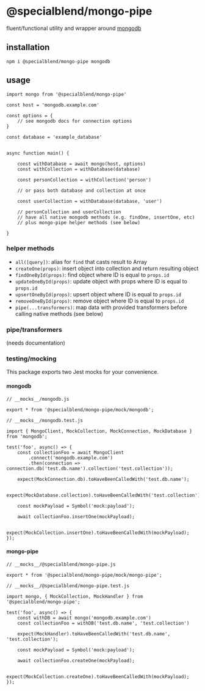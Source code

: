 # @specialblend/mongo-pipe

fluent/functional utility and wrapper around [mongodb](https://github.com/mongodb/node-mongodb-native)

## installation

`npm i @specialblend/mongo-pipe mongodb`

## usage

```ecmascript 6
import mongo from '@specialblend/mongo-pipe'

const host = 'mongodb.example.com'

const options = {
    // see mongodb docs for connection options
}

const database = 'example_database'


async function main() {

    const withDatabase = await mongo(host, options)
    const withCollection = withDatabase(database)

    const personCollection = withCollection('person')

    // or pass both database and collection at once
    
    const userCollection = withDatabase(database, 'user')

    // personCollection and userCollection 
    // have all native mongodb methods (e.g. findOne, insertOne, etc)
    // plus mongo-pipe helper methods (see below)

}
```

### helper methods

- `all([query])`: alias for `find` that casts result to Array
- `createOne(props)`: insert object into collection and return resulting object
- `findOneById(props)`: find object where ID is equal to `props.id`
- `updateOneById(props)`: update object with props where ID is equal to `props.id`
- `upsertOneById(props)`: upsert object where ID is equal to `props.id`
- `removeOneById(props)`: remove object where ID is equal to `props.id`
- `pipe(...transformers)`: map data with provided transformers before calling native methods (see below)

### pipe/transformers

(needs documentation)

### testing/mocking

This package exports two Jest mocks for your convenience.

#### mongodb

```ecmascript 6
// __mocks__/mongodb.js

export * from '@specialblend/mongo-pipe/mock/mongodb';
```

```ecmascript 6
// __mocks__/mongodb.test.js

import { MongoClient, MockCollection, MockConnection, MockDatabase } from 'mongodb';

test('foo', async() => {
    const collectionFoo = await MongoClient
        .connect('mongodb.example.com')
        .then(connection => connection.db('test.db.name').collection('test.collection'));

    expect(MockConnection.db).toHaveBeenCalledWith('test.db.name');

    expect(MockDatabase.collection).toHaveBeenCalledWith('test.collection');

    const mockPayload = Symbol('mock:payload');

    await collectionFoo.insertOne(mockPayload);

    expect(MockCollection.insertOne).toHaveBeenCalledWith(mockPayload);
});

```

#### mongo-pipe

```ecmascript 6
// __mocks__/@specialblend/mongo-pipe.js

export * from '@specialblend/mongo-pipe/mock/mongo-pipe';
```

```ecmascript 6
// __mocks__/@specialblend/mongo-pipe.test.js

import mongo, { MockCollection, MockHandler } from '@specialblend/mongo-pipe';

test('foo', async() => {
    const withDB = await mongo('mongodb.example.com')
    const collectionFoo = withDB('test.db.name', 'test.collection')

    expect(MockHandler).toHaveBeenCalledWith('test.db.name', 'test.collection');

    const mockPayload = Symbol('mock:payload');

    await collectionFoo.createOne(mockPayload);

    expect(MockCollection.createOne).toHaveBeenCalledWith(mockPayload);
});

```

